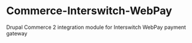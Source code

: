# Commerce-Interswitch-WebPay
Drupal Commerce 2 integration module for Interswitch WebPay payment gateway
